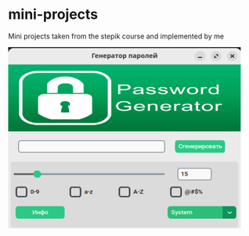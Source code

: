# mini-projects
Mini projects taken from the stepik course and implemented by me

<img src="https://github.com/mr-shifty/mini-projects/blob/develop/password_generator/media/preview.png" alt="img" width="475" height='370'>